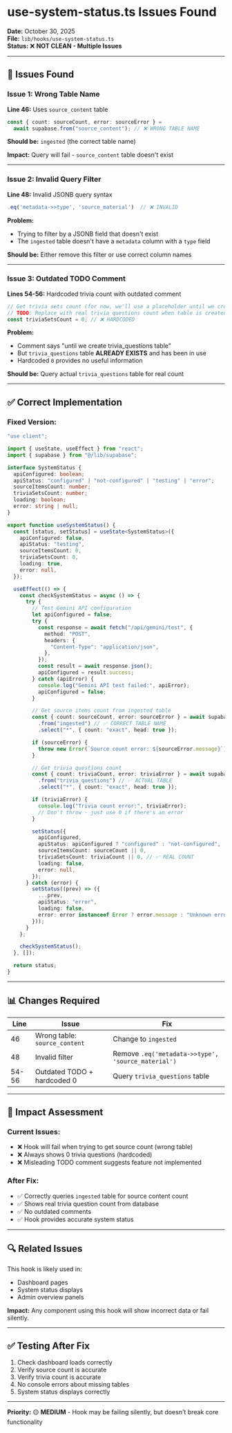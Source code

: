 # use-system-status.ts Issues Found

**Date:** October 30, 2025  
**File:** `lib/hooks/use-system-status.ts`  
**Status:** ❌ **NOT CLEAN - Multiple Issues**

---

## 🔴 Issues Found

### **Issue 1: Wrong Table Name**

**Line 46:** Uses `source_content` table

```typescript
const { count: sourceCount, error: sourceError } =
  await supabase.from("source_content"); // ❌ WRONG TABLE NAME
```

**Should be:** `ingested` (the correct table name)

**Impact:** Query will fail - `source_content` table doesn't exist

---

### **Issue 2: Invalid Query Filter**

**Line 48:** Invalid JSONB query syntax

```typescript
.eq('metadata->>type', 'source_material')  // ❌ INVALID
```

**Problem:**

- Trying to filter by a JSONB field that doesn't exist
- The `ingested` table doesn't have a `metadata` column with a `type` field

**Should be:** Either remove this filter or use correct column names

---

### **Issue 3: Outdated TODO Comment**

**Lines 54-56:** Hardcoded trivia count with outdated comment

```typescript
// Get trivia sets count (for now, we'll use a placeholder until we create trivia_questions table)
// TODO: Replace with real trivia questions count when table is created
const triviaSetsCount = 0; // ❌ HARDCODED
```

**Problem:**

- Comment says "until we create trivia_questions table"
- But `trivia_questions` table **ALREADY EXISTS** and has been in use
- Hardcoded `0` provides no useful information

**Should be:** Query actual `trivia_questions` table for real count

---

## ✅ Correct Implementation

### **Fixed Version:**

```typescript
"use client";

import { useState, useEffect } from "react";
import { supabase } from "@/lib/supabase";

interface SystemStatus {
  apiConfigured: boolean;
  apiStatus: "configured" | "not-configured" | "testing" | "error";
  sourceItemsCount: number;
  triviaSetsCount: number;
  loading: boolean;
  error: string | null;
}

export function useSystemStatus() {
  const [status, setStatus] = useState<SystemStatus>({
    apiConfigured: false,
    apiStatus: "testing",
    sourceItemsCount: 0,
    triviaSetsCount: 0,
    loading: true,
    error: null,
  });

  useEffect(() => {
    const checkSystemStatus = async () => {
      try {
        // Test Gemini API configuration
        let apiConfigured = false;
        try {
          const response = await fetch("/api/gemini/test", {
            method: "POST",
            headers: {
              "Content-Type": "application/json",
            },
          });
          const result = await response.json();
          apiConfigured = result.success;
        } catch (apiError) {
          console.log("Gemini API test failed:", apiError);
          apiConfigured = false;
        }

        // Get source items count from ingested table
        const { count: sourceCount, error: sourceError } = await supabase
          .from("ingested") // ✅ CORRECT TABLE NAME
          .select("*", { count: "exact", head: true });

        if (sourceError) {
          throw new Error(`Source count error: ${sourceError.message}`);
        }

        // Get trivia questions count
        const { count: triviaCount, error: triviaError } = await supabase
          .from("trivia_questions") // ✅ ACTUAL TABLE
          .select("*", { count: "exact", head: true });

        if (triviaError) {
          console.log("Trivia count error:", triviaError);
          // Don't throw - just use 0 if there's an error
        }

        setStatus({
          apiConfigured,
          apiStatus: apiConfigured ? "configured" : "not-configured",
          sourceItemsCount: sourceCount || 0,
          triviaSetsCount: triviaCount || 0, // ✅ REAL COUNT
          loading: false,
          error: null,
        });
      } catch (error) {
        setStatus((prev) => ({
          ...prev,
          apiStatus: "error",
          loading: false,
          error: error instanceof Error ? error.message : "Unknown error",
        }));
      }
    };

    checkSystemStatus();
  }, []);

  return status;
}
```

---

## 📊 Changes Required

| Line  | Issue                         | Fix                                                |
| ----- | ----------------------------- | -------------------------------------------------- |
| 46    | Wrong table: `source_content` | Change to `ingested`                               |
| 48    | Invalid filter                | Remove `.eq('metadata->>type', 'source_material')` |
| 54-56 | Outdated TODO + hardcoded 0   | Query `trivia_questions` table                     |

---

## 🎯 Impact Assessment

### **Current Issues:**

- ❌ Hook will fail when trying to get source count (wrong table)
- ❌ Always shows 0 trivia questions (hardcoded)
- ❌ Misleading TODO comment suggests feature not implemented

### **After Fix:**

- ✅ Correctly queries `ingested` table for source content count
- ✅ Shows real trivia question count from database
- ✅ No outdated comments
- ✅ Hook provides accurate system status

---

## 🔍 Related Issues

This hook is likely used in:

- Dashboard pages
- System status displays
- Admin overview panels

**Impact:** Any component using this hook will show incorrect data or fail silently.

---

## ✅ Testing After Fix

1. Check dashboard loads correctly
2. Verify source count is accurate
3. Verify trivia count is accurate
4. No console errors about missing tables
5. System status displays correctly

---

**Priority:** 🟡 **MEDIUM** - Hook may be failing silently, but doesn't break core functionality
